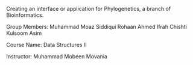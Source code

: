 Creating an interface or application for Phylogenetics, a branch of Bioinformatics. 

Group Members: Muhammad Moaz Siddiqui
               Rohaan Ahmed
               Ifrah Chishti
               Kulsoom Asim

Course Name: Data Structures II

Instructor: Muhammad Mobeen Movania
